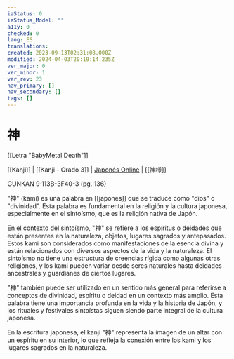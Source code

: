 ```yaml
---
iaStatus: 0
iaStatus_Model: ""
a11y: 0
checked: 0
lang: ES
translations: 
created: 2023-09-13T02:31:08.000Z
modified: 2024-04-03T20:19:14.235Z
ver_major: 0
ver_minor: 1
ver_rev: 23
nav_primary: []
nav_secondary: []
tags: []
---
```

# 神

[[Letra "BabyMetal Death"]]

[[Kanji]] | [[Kanji - Grado 3]] | [Japonés Online](http://japonesonline.com/kanjis/busqueda/?s=%E7%A5%9E&x=0&y=0) | [[神様]]

GUNKAN 9·113B-3F40-3 (pg. 136)

"神" (kami) es una palabra en [[japonés]] que se traduce como "dios" o "divinidad". Esta palabra es fundamental en la religión y la cultura japonesa, especialmente en el sintoísmo, que es la religión nativa de Japón.

En el contexto del sintoísmo, "神" se refiere a los espíritus o deidades que están presentes en la naturaleza, objetos, lugares sagrados y antepasados. Estos kami son considerados como manifestaciones de la esencia divina y están relacionados con diversos aspectos de la vida y la naturaleza. El sintoísmo no tiene una estructura de creencias rígida como algunas otras religiones, y los kami pueden variar desde seres naturales hasta deidades ancestrales y guardianes de ciertos lugares.

"神" también puede ser utilizado en un sentido más general para referirse a conceptos de divinidad, espíritu o deidad en un contexto más amplio. Esta palabra tiene una importancia profunda en la vida y la historia de Japón, y los rituales y festivales sintoístas siguen siendo parte integral de la cultura japonesa.

En la escritura japonesa, el kanji "神" representa la imagen de un altar con un espíritu en su interior, lo que refleja la conexión entre los kami y los lugares sagrados en la naturaleza.